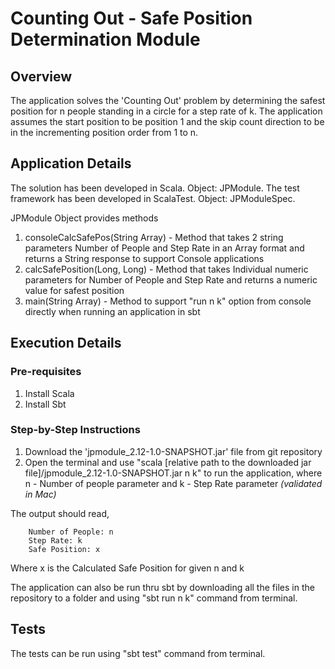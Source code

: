 # Counting Out - Safe Position Determination Module

## Overview

The application solves the 'Counting Out' problem by determining the safest position for n people standing in a circle for a step rate of k. The application assumes the start position to be position 1 and the skip count direction to be in the incrementing position order from 1 to n. 

## Application Details

The solution has been developed in Scala. Object: JPModule. 
The test framework has been developed in ScalaTest. Object: JPModuleSpec.

JPModule Object provides methods 
  1. consoleCalcSafePos(String Array) - Method that takes 2 string parameters Number of People and Step Rate in an Array format and returns a String response to support Console applications
  2. calcSafePosition(Long, Long) - Method that takes Individual numeric parameters for Number of People and Step Rate and returns a numeric value for safest position
  3. main(String Array) - Method to support "run n k" option from console directly when running an application in sbt

## Execution Details

### Pre-requisites

1. Install Scala
2. Install Sbt

### Step-by-Step Instructions

1. Download the 'jpmodule_2.12-1.0-SNAPSHOT.jar' file from git repository
2. Open the terminal and use "scala [relative path to the downloaded jar file]/jpmodule_2.12-1.0-SNAPSHOT.jar n k" to run the application,
    where n - Number of people parameter
    and  k - Step Rate parameter
     _(validated in Mac)_

The output should read,
```
    Number of People: n
    Step Rate: k
    Safe Position: x
```
Where x is the Calculated Safe Position for given n and k

The application can also be run thru sbt by downloading all the files in the repository to a folder and using "sbt run n k" command from terminal.

## Tests

The tests can be run using "sbt test" command from terminal.

